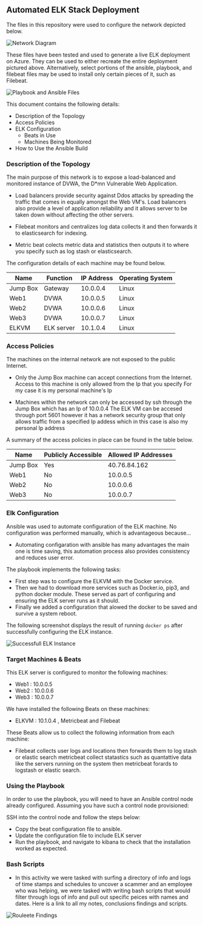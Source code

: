 ## Automated ELK Stack Deployment

The files in this repository were used to configure the network depicted below.

![Network Diagram](https://raw.githubusercontent.com/Youssefnjah/Cybersecurity-Work/main/Capture.PNG)

These files have been tested and used to generate a live ELK deployment on Azure. They can be used to either recreate the entire deployment pictured above. Alternatively, select portions of the ansible, playbook, and filebeat files may be used to install only certain pieces of it, such as Filebeat.

![Playbook and Ansible Files](https://github.com/Youssefnjah/Cybersecurity-Work/tree/main/ansible)

This document contains the following details:
- Description of the Topology
- Access Policies
- ELK Configuration
  - Beats in Use
  - Machines Being Monitored
- How to Use the Ansible Build


### Description of the Topology

The main purpose of this network is to expose a load-balanced and monitored instance of DVWA, the D*mn Vulnerable Web Application.

- Load balancers provide security against Ddos attacks by spreading the traffic that comes in equally amongst the Web VM's. Load balancers also provide a level of application reliability and it allows server to be taken down without affecting the other servers.


- Filebeat monitors and centralizes log data collects it and then forwards it to elasticsearch for indexing.
- Metric beat colects metric data and statistics then outputs it to where you specify such as log stash or elasticsearch.

The configuration details of each machine may be found below.

| Name     | Function | IP Address | Operating System |
|----------|----------|------------|------------------|
| Jump Box | Gateway  | 10.0.0.4   | Linux            |
| Web1     | DVWA     | 10.0.0.5   | Linux                |
| Web2     | DVWA     | 10.0.0.6   | Linux                 |
| Web3     | DVWA     | 10.0.0.7   | Linux                 |
| ELKVM    | ELK server | 10.1.0.4   | Linux                  |

### Access Policies

The machines on the internal network are not exposed to the public Internet. 

- Only the Jump Box machine can accept connections from the Internet. Access to this machine is only allowed from the Ip that you specify For my case it is my personal machine's Ip

- Machines within the network can only be accessed by ssh through the Jump Box which has an Ip of 10.0.0.4 The ELK VM can be accesed through port 5601 however it has a network security group that only allows traffic from a specified Ip addess which in this case is also my personal Ip address


A summary of the access policies in place can be found in the table below.

| Name     | Publicly Accessible | Allowed IP Addresses |
|----------|---------------------|----------------------|
| Jump Box | Yes                 | 40.76.84.162         |
| Web1     | No                  | 10.0.0.5             |
| Web2     | No                  | 10.0.0.6             |
| Web3     | No                  | 10.0.0.7             |

### Elk Configuration

Ansible was used to automate configuration of the ELK machine. No configuration was performed manually, which is advantageous because...
- Automating configaration with ansible has many advantages the main one is time saving, this automation process also provides consistency and reduces user error.

The playbook implements the following tasks:
- First step was to configure the ELKVM with the Docker service.
- Then we had to download more services such as Docker.io, pip3, and python docker module. These served as part of configuring and ensuring the ELK server runs as it should. 
- Finally we added a configuration that alowed the docker to be saved and survive a system reboot.

The following screenshot displays the result of running `docker ps` after successfully configuring the ELK instance.

![Successfull ELK Instance](https://github.com/Youssefnjah/Cybersecurity-Work/blob/main/PScommand.PNG)

### Target Machines & Beats
This ELK server is configured to monitor the following machines:
- Web1 : 10.0.0.5
- Web2 : 10.0.0.6
- Web3 : 10.0.0.7

We have installed the following Beats on these machines:
- ELKVM : 10.1.0.4 , Metricbeat and Filebeat

These Beats allow us to collect the following information from each machine:
- Filebeat collects user logs and locations then forwards them to log stash or elastic search metricbeat collect statastics such as quantattive data like the servers running on the system then metricbeat forards to logstash or elastic search.

### Using the Playbook
In order to use the playbook, you will need to have an Ansible control node already configured. Assuming you have such a control node provisioned: 

SSH into the control node and follow the steps below:
- Copy the beat configuration file to ansible.
- Update the configuration file to include ELK server
- Run the playbook, and navigate to kibana to check that the installation worked as expected.

### Bash Scripts

- In this activity we were tasked with surfing a directory of info and logs of time stamps and schedules to uncover a scammer and an employee who was helping, we were tasked with writing bash scripts that would filter through logs of info and pull out specific peices with names and dates. Here is a link to all my notes, conclusions findings and scripts.

![Rouleete Findings](https://github.com/Youssefnjah/Cybersecurity-Work/tree/main/Roulette_Findings)
